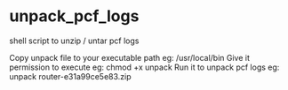 # unpack_pcf_logs
shell script to unzip / untar  pcf logs


Copy unpack file to your executable path eg: /usr/local/bin 
Give it permission to execute  eg: chmod +x unpack
Run it to unpack pcf logs eg: unpack router-e31a99ce5e83.zip

